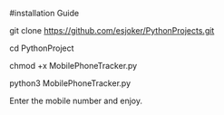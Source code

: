#installation Guide

git clone https://github.com/esjoker/PythonProjects.git

cd PythonProject

chmod +x MobilePhoneTracker.py

python3 MobilePhoneTracker.py

Enter the mobile number and enjoy.
